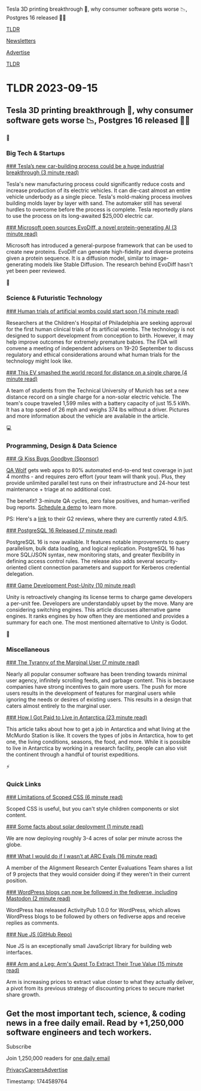 Tesla 3D printing breakthrough 🚗, why consumer software gets worse 📉, Postgres 16 released 👨‍💻

[TLDR](/)

[Newsletters](/newsletters)

[Advertise](https://advertise.tldr.tech/)

[TLDR](/)

# TLDR 2023-09-15

## Tesla 3D printing breakthrough 🚗, why consumer software gets worse 📉, Postgres 16 released 👨‍💻

📱

### Big Tech & Startups

[### Tesla’s new car-building process could be a huge industrial breakthrough (3 minute read)](https://www.theverge.com/2023/9/14/23873345/tesla-gigapress-gigacasting-manufacturing-breakthrough?utm_source=tldrnewsletter)

Tesla's new manufacturing process could significantly reduce costs and increase production of its electric vehicles. It can die-cast almost an entire vehicle underbody as a single piece. Tesla's mold-making process involves building molds layer by layer with sand. The automaker still has several hurdles to overcome before the process is complete. Tesla reportedly plans to use the process on its long-awaited $25,000 electric car.

[### Microsoft open sources EvoDiff, a novel protein-generating AI (3 minute read)](https://techcrunch.com/2023/09/14/microsoft-open-sources-evodiff-a-novel-protein-generating-ai/?utm_source=tldrnewsletter)

Microsoft has introduced a general-purpose framework that can be used to create new proteins. EvoDiff can generate high-fidelity and diverse proteins given a protein sequence. It is a diffusion model, similar to image-generating models like Stable Diffusion. The research behind EvoDiff hasn't yet been peer reviewed.

🚀

### Science & Futuristic Technology

[### Human trials of artificial wombs could start soon (14 minute read)](https://www.nature.com/articles/d41586-023-02901-1?utm_source=tldrnewsletter)

Researchers at the Children's Hospital of Philadelphia are seeking approval for the first human clinical trials of its artificial wombs. The technology is not designed to support development from conception to birth. However, it may help improve outcomes for extremely premature babies. The FDA will convene a meeting of independent advisers on 19-20 September to discuss regulatory and ethical considerations around what human trials for the technology might look like.

[### This EV smashed the world record for distance on a single charge (4 minute read)](https://arstechnica.com/cars/2023/09/1600-miles-on-a-single-charge-student-built-ev-sets-new-world-record/?utm_source=tldrnewsletter)

A team of students from the Technical University of Munich has set a new distance record on a single charge for a non-solar electric vehicle. The team's coupe traveled 1,599 miles with a battery capacity of just 15.5 kWh. It has a top speed of 26 mph and weighs 374 lbs without a driver. Pictures and more information about the vehicle are available in the article.

💻

### Programming, Design & Data Science

[### 😘 Kiss Bugs Goodbye (Sponsor)](https://www.qawolf.com/?utm_campaign=KissBugsGoodbye09142023&amp;utm_source=tldr&amp;utm_medium=newsletter)

[QA Wolf](https://www.qawolf.com/?utm_campaign=KissBugsGoodbye09142023&utm_source=tldr&utm_medium=newsletter) gets web apps to 80% automated end-to-end test coverage in just 4 months - and requires zero effort (your team will thank you). Plus, they provide unlimited parallel test runs on their infrastructure and 24-hour test maintenance + triage at no additional cost.

The benefit? 3-minute QA cycles, zero false positives, and human-verified bug reports. [Schedule a demo](https://www.qawolf.com/?utm_campaign=KissBugsGoodbye09142023&utm_source=tldr&utm_medium=newsletter) to learn more.

PS: Here's a [link](https://www.g2.com/products/qa-wolf/reviews) to their G2 reviews, where they are currently rated 4.9/5.

[### PostgreSQL 16 Released (7 minute read)](https://www.postgresql.org/about/news/postgresql-16-released-2715/?utm_source=tldrnewsletter)

PostgreSQL 16 is now available. It features notable improvements to query parallelism, bulk data loading, and logical replication. PostgreSQL 16 has more SQL/JSON syntax, new monitoring stats, and greater flexibility in defining access control rules. The release also adds several security-oriented client connection parameters and support for Kerberos credential delegation.

[### Game Development Post-Unity (10 minute read)](https://www.computerenhance.com/p/game-development-post-unity?utm_source=tldrnewsletter)

Unity is retroactively changing its license terms to charge game developers a per-unit fee. Developers are understandably upset by the move. Many are considering switching engines. This article discusses alternative game engines. It ranks engines by how often they are mentioned and provides a summary for each one. The most mentioned alternative to Unity is Godot.

🎁

### Miscellaneous

[### The Tyranny of the Marginal User (7 minute read)](https://nothinghuman.substack.com/p/the-tyranny-of-the-marginal-user?utm_source=tldrnewsletter)

Nearly all popular consumer software has been trending towards minimal user agency, infinitely scrolling feeds, and garbage content. This is because companies have strong incentives to gain more users. The push for more users results in the development of features for marginal users while ignoring the needs or desires of existing users. This results in a design that caters almost entirely to the marginal user.

[### How I Got Paid to Live in Antarctica (23 minute read)](https://wandereatwrite.com/how-i-got-paid-to-live-in-antarctica/?utm_source=tldrnewsletter)

This article talks about how to get a job in Antarctica and what living at the McMurdo Station is like. It covers the types of jobs in Antarctica, how to get one, the living conditions, seasons, the food, and more. While it is possible to live in Antarctica by working in a research facility, people can also visit the continent through a handful of tourist expeditions.

⚡

### Quick Links

[### Limitations of Scoped CSS (6 minute read)](https://zellwk.com/blog/limitations-of-scoped-css/?utm_source=tldrnewsletter)

Scoped CSS is useful, but you can't style children components or slot content.

[### Some facts about solar deployment (1 minute read)](https://patrickcollison.com/solar?utm_source=tldrnewsletter)

We are now deploying roughly 3-4 acres of solar per minute across the globe.

[### What I would do if I wasn’t at ARC Evals (16 minute read)](https://www.lesswrong.com/posts/6FkWnktH3mjMAxdRT/what-i-would-do-if-i-wasn-t-at-arc-evals?utm_source=tldrnewsletter)

A member of the Alignment Research Center Evaluations Team shares a list of 9 projects that they would consider doing if they weren't in their current position.

[### WordPress blogs can now be followed in the fediverse, including Mastodon (2 minute read)](https://techcrunch.com/2023/09/14/wordpress-blogs-can-now-be-followed-in-the-fediverse-including-mastodon/?utm_source=tldrnewsletter)

WordPress has released ActivityPub 1.0.0 for WordPress, which allows WordPress blogs to be followed by others on fediverse apps and receive replies as comments.

[### Nue JS (GitHub Repo)](https://github.com/nuejs/nuejs?utm_source=tldrnewsletter)

Nue JS is an exceptionally small JavaScript library for building web interfaces.

[### Arm and a Leg: Arm's Quest To Extract Their True Value (15 minute read)](https://www.semianalysis.com/p/arm-and-a-leg-arms-quest-to-extract?utm_source=tldrnewsletter)

Arm is increasing prices to extract value closer to what they actually deliver, a pivot from its previous strategy of discounting prices to secure market share growth.

## Get the most important tech, science, & coding news in a free daily email. Read by +1,250,000 software engineers and tech workers.

Subscribe

Join 1,250,000 readers for [one daily email](/api/latest/tech)

[Privacy](/privacy)[Careers](https://jobs.ashbyhq.com/tldr.tech)[Advertise](/tech/advertise)

Timestamp: 1744589764